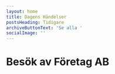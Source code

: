 ```yaml
---
layout: home
title: Dagens Händelser
postsHeading: Tidigare
archiveButtonText: 'Se alla '
socialImage: ''
---
```

# Besök av Företag AB
